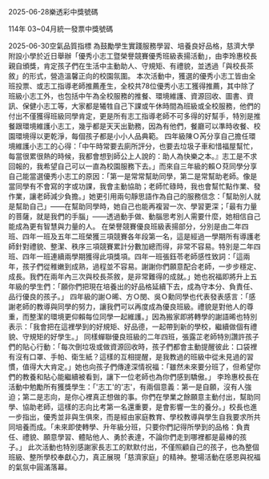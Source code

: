 
2025-06-28樂透彩中獎號碼

                                
114年 03~04月統一發票中獎號碼
                             
2025-06-30空氣品質指標
                               為鼓勵學生實踐服務學習、培養良好品格，慈濟大學附設小學於近日舉辦「優秀小志工暨榮譽競賽優秀班級表揚活動」，由李玲惠校長親自頒獎，肯定孩子們在生活中主動助人、守規矩、有禮貌，並透過「與校長茶敘」的形式，營造溫馨正向的校園氛圍。 本次活動中，獲選的優秀小志工皆由全班投票、或志工指導老師推薦產生，全校共78位優秀小志工獲得推薦，其中除了班級小志工外，也包括中午為全校服務的推餐、環境維護、資源回收、圖書、資訊、保健小志工等，大家都是犧牲自己下課或午休時間為班級或全校服務，他們的付出不僅獲得班級同學肯定，更是所有志工指導老師不可多得的好幫手，特別是推餐跟環境維護小志工，幾乎都是天天出勤務，因為有他們，餐廳可以準時收餐、校園環境得以更乾淨，每個孩子都是小小人品典範。 四年級陳Ｏ芮分享自己擔任環境維護小志工的心得：「中午時常要去廁所評分，也要去垃圾子車和惜福屋幫忙，每當很累很熱的時候，我都會想到師公上人說的：助人為快樂之本。』志工是不求回報的，我希望自己可以一直為校園服務下去。」而來自三年級的賴Ｏ萖同學分享自己能當選優秀小志工的原因：「第一是常常幫助同學，第二是常幫助老師。像是當同學有不會寫的字或功課，我會主動協助；老師忙碌時，我也會幫忙點作業、發作業，讓老師減少負擔。」她更引用兩句靜思語作為自己的服務信念：「幫助別人就是幫助自己」——在幫助同學時，她自己也能再複習一次、學習更深；「最有力量的菩薩，就是我們的手腦」——透過動手做、動腦思考別人需要什麼，她相信自己能成為更有智慧與力量的人。 在榮譽競賽優良班級表揚部分，分別是由二年四班、四年一班及五年二班榮獲三項競賽各年段第一名，這是經過一學期所有導護老師針對禮貌、整潔、秩序三項競賽累計分數加總而得，非常不容易。特別是二年四班、四年一班連續兩學期獲得此項獎項。四年一班張鈺苓老師感性致詞：「這兩年，孩子們從稚嫩到成熟，過程並不容易。謝謝你們願意配合老師，一步步穩定、成長。我們在兩年內三次與校長茶敘，是非常難得的成就。」她也祝福即將升上五年級的學生們：「願你們把現在培養出的好品格延續下去，成為守本分、負責任、品行優良的孩子。」 四年級的謝Ｏ晞、方Ｏ閔、吳Ｏ勳同學也代表發表感言：「感謝老師的教導與同學的努力，讓我們可以再度成為優良班級。禮貌是對他人的尊重，而整潔的環境更仰賴每位同學一起維護。」因為搬家即將轉學的謝語晞也特別表示：「我會把在這裡學到的好規矩、好品德，一起帶到新的學校，繼續做個有禮貌、守規矩的好學生。」 同樣蟬聯優良班級的二年四班，張露芷老師特別讚許孩子們的貼心行動：「每次倒垃圾或做資源回收時，孩子們都會主動提醒彼此：口袋裡有沒有口罩、手帕、衛生紙？這樣的互相提醒，是我教過的班級中從未見過的習慣，值得大大肯定。」她也向孩子們傳達深情祝福：「雖然未來要分班了，但希望你們的教養和貼心能繼續被看到，讓下一位老師也為你們感到驕傲。」 李玲惠校長在活動中勉勵所有獲獎學生：「'志工'的'志'，有兩個意義：第一是自願，沒有人強迫；第二是志向，是你心裡真正想做的事。你們在學業之餘願意主動付出，幫助同學、協助老師，這樣的志向比考第一名還重要，是會影響一生的養分。」校長也進一步指出，優秀並非與生俱來，而是經由家庭教育、學校教導與學生自我要求所共同培養而成。「未來即使轉學、升年級分班，只要你們記得所學到的品格：負責任、禮貌、願意學習、體貼他人、勇於表達，不論你們走到哪裡都是最棒的孩子。」 此次活動也特別感謝家長志工的默默付出，不僅照顧自己的孩子，也為整個班級、整所學校奉獻心力，真正展現「慈濟家庭」的精神。整場活動在感恩與祝福的氣氛中圓滿落幕。